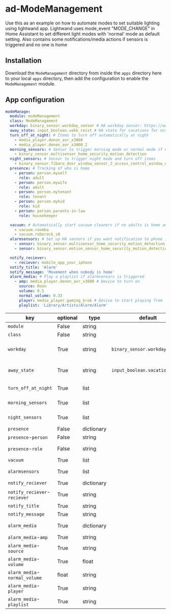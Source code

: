 # ad-ModeManagement

Use this as an example on how to automate modes to set suitable lighting using lightwand app. Lightwand uses mode_event "MODE_CHANGE" in Home Assistant to set different light modes with 'normal' mode as default setting. Also contains some notifications/media actions if sensors is triggered and no one is home

## Installation

Download the `ModeManagement` directory from inside the `apps` directory here to your local `apps` directory, then add the configuration to enable the `ModeManagement` module.

## App configuration

```yaml
modeManage:
  module: modeManagement
  class: ModeManagement
  workday: binary_sensor.workday_sensor # HA workday sensor: https://www.home-assistant.io/integrations/workday/
  away_state: input_boolean.vekk_reist # HA state for vacations for not setting morning/normal/night mode when away
  turn_off_at_night: # Items to turn off automatically at night
    - media_player.denon_avr_x3000
    - media_player.denon_avr_x3000_2
  morning_sensors: # Sensor to trigger morning mode or normal mode if not workday
    - binary_sensor.multisensor_home_security_motion_detection
  night_sensors: # Sensor to trigger night mode and turn off items
    - binary_sensor.fibaro_door_window_sensor_2_access_control_window_door_is_open_4 # Bedroom window...
  presence: # Tracking of who is home
    - person: person.myself
      role: adult
    - person: person.mywife
      role: adult
    - person: person.mytenant
      role: tenant
    - person: person.mykid
      role: kid
    - person: person.parents-in-law
      role: housekeeper

  vacuum: # Automatically start vacuum cleaners if no adults is home and stop when adults return home
    - vacuum.roomba
    - vacuum.roborock_s8
  alarmsensors: # Set up HA sensors if you want notification to phone if triggered, and no one is home
    - sensor: binary_sensor.multisensor_home_security_motion_detection
    - sensor: binary_sensor.motion_sensor_home_security_motion_detection

  notify_reciever:
    - reciever: mobile_app_your_iphone
  notify_title: 'Alarm'
  notify_message: 'Movement when nobody is home'
  alarm_media: # Play a playlist if alarmsensors is triggered
    - amp: media_player.denon_avr_x3000 # Device to turn on
      source: Roon
      volume: 0.5
      normal_volume: 0.33
      player: media_player.gaming_krok # Device to start playing from
      playlist: 'Library/Artists/Alarm/Alarm'
```

key | optional | type | default | description
-- | -- | -- | -- | --
`module` | False | string | | The module name of the app.
`class` | False | string | | The name of the Class.
`workday` | True | string | `binary_sensor.workday_sensor`| HA workday sensor: https://www.home-assistant.io/integrations/workday/
`away_state` | True | string | `input_boolean.vacation`|  HA input_boolean for vacations to not setting morning/normal/night mode when away
`turn_off_at_night` | True | list || Items to turn off automatically at night
`morning_sensors` | True | list || Sensors to trigger morning mode or normal mode if not workday
`night_sensors` | True | list || Sensors to trigger night mode and turn off items
`presence` | False | dictionary || Tracking of who is home
`presence`-`person` | False | string || tracker sensor
`presence`-`role` | False | string || Role at house. Can be adult, kid, tenant, housekeeper
`vacuum` | True | list || Vacuum cleaners
`alarmsensors` | True | list || HA sensors for notification and start media playing
`notify_reciever` | True | dictionary || Receivers for notifications
`notify_reciever`-`reciever` | True | string || Mobile app or other defined notify receiver
`notify_title` | True | string || Title for your notification
`notify_message` | True | string || Your notification text
`alarm_media` | True | dictionary || Play a playlist if alarmsensor is triggered
`alarm_media`-`amp` | True | string || Device to turn on
`alarm_media`-`source` | True | string || Switch to source
`alarm_media`-`volume` | True | float || Set alarm volume
`alarm_media`-`normal_volume` | float | string || Rest volume to this
`alarm_media`-`player` | True | string || Device to start playing from
`alarm_media`-`playlist` | True | string || Playlist to play
